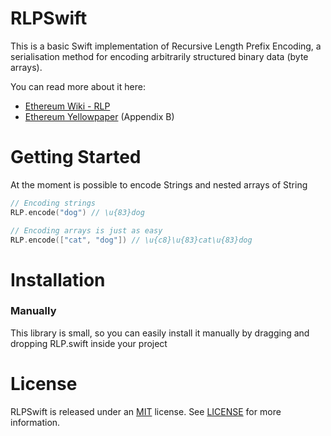 # RLPSwift

This is a basic Swift implementation of Recursive Length Prefix Encoding, a serialisation method for encoding arbitrarily structured binary data (byte arrays).

You can read more about it here:
* [Ethereum Wiki - RLP](https://github.com/ethereum/wiki/wiki/RLP)
* [Ethereum Yellowpaper](https://ethereum.github.io/yellowpaper/paper.pdf) (Appendix B)

# Getting Started

At the moment is possible to encode Strings and nested arrays of String

```swift
// Encoding strings
RLP.encode("dog") // \u{83}dog

// Encoding arrays is just as easy
RLP.encode(["cat", "dog"]) // \u{c8}\u{83}cat\u{83}dog
```

# Installation

### Manually
This library is small, so you can easily install it manually by dragging and dropping RLP.swift inside your project

# License

RLPSwift is released under an [MIT](https://tldrlegal.com/license/mit-license) license. See [LICENSE](LICENSE) for more information.
